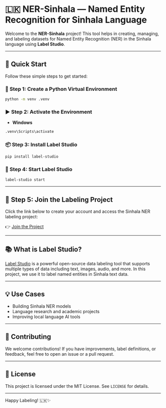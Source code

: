 # 🇱🇰 NER-Sinhala — Named Entity Recognition for Sinhala Language

Welcome to the **NER-Sinhala** project! This tool helps in creating, managing, and labeling datasets for Named Entity Recognition (NER) in the Sinhala language using **Label Studio**.

---

## 🚀 Quick Start

Follow these simple steps to get started:

### 🔧 Step 1: Create a Python Virtual Environment
```bash
python -m venv .venv
```

### ▶️ Step 2: Activate the Environment

- **Windows**
```bash
.venv\Scripts\activate
```

### 📦 Step 3: Install Label Studio

```bash
pip install label-studio
```

### 🏁 Step 4: Start Label Studio

```bash
label-studio start
```

---

## 📝 Step 5: Join the Labeling Project

Click the link below to create your account and access the Sinhala NER labeling project:

👉 [Join the Project](http://localhost:8080/user/signup/?token=txjL9nw6RL1To1wOyArQKJbX7vK3wc6D4QzvnL39)

---

## 📚 What is Label Studio?

[Label Studio](https://labelstud.io) is a powerful open-source data labeling tool that supports multiple types of data including text, images, audio, and more. In this project, we use it to label named entities in Sinhala text data.

---

## 💡 Use Cases

- Building Sinhala NER models
- Language research and academic projects
- Improving local language AI tools

---

## 🤝 Contributing

We welcome contributions! If you have improvements, label definitions, or feedback, feel free to open an issue or a pull request.

---

## 📃 License

This project is licensed under the MIT License. See `LICENSE` for details.

---

Happy Labeling! 🇱🇰✨
